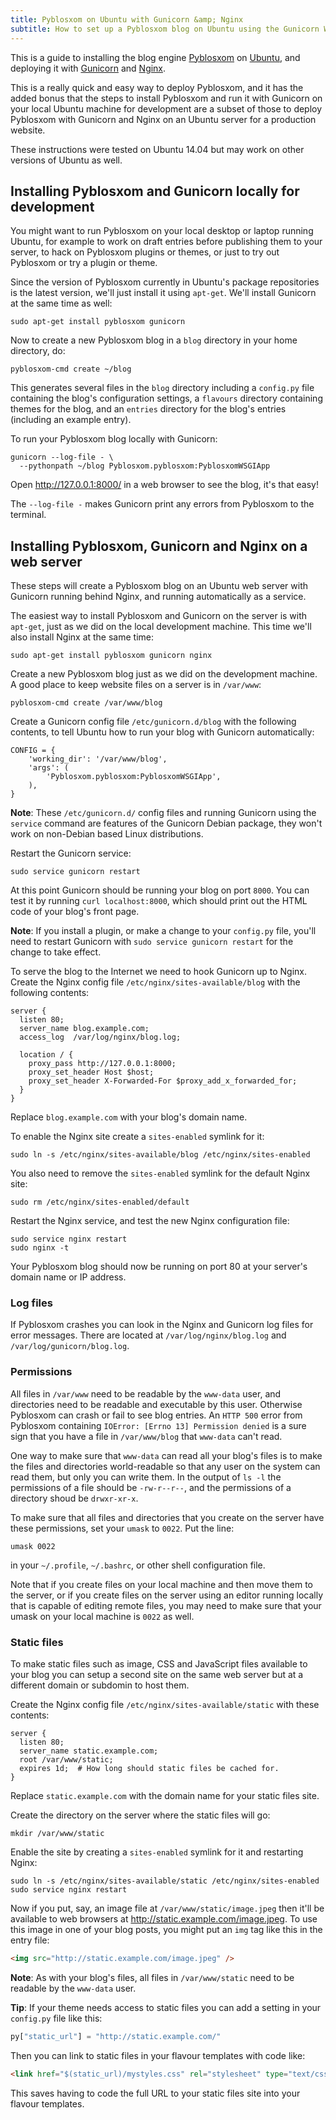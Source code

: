 ```yaml
---
title: Pyblosxom on Ubuntu with Gunicorn &amp; Nginx
subtitle: How to set up a Pyblosxom blog on Ubuntu using the Gunicorn WSGI server and Nginx web server.
---
```


This is a guide to installing the blog engine
[Pyblosxom](http://pyblosxom.github.io/) on [Ubuntu](http://www.ubuntu.com/),
and deploying it with [Gunicorn](http://gunicorn.org/) and
[Nginx](http://nginx.org/).

This is a really quick and easy way to deploy Pyblosxom, and it has the added
bonus that the steps to install Pyblosxom and run it with Gunicorn on your
local Ubuntu machine for development are a subset of those to deploy Pyblosxom
with Gunicorn and Nginx on an Ubuntu server for a production website.

These instructions were tested on Ubuntu 14.04 but may work on other versions
of Ubuntu as well.

## Installing Pyblosxom and Gunicorn locally for development

You might want to run Pyblosxom on your local desktop or laptop running Ubuntu,
for example to work on draft entries before publishing them to your server,
to hack on Pyblosxom plugins or themes, or just to try out Pyblosxom or try a
plugin or theme.

Since the version of Pyblosxom currently in Ubuntu's package repositories is
the latest version, we'll just install it using `apt-get`. We'll install
Gunicorn at the same time as well:

```shell
sudo apt-get install pyblosxom gunicorn
```

Now to create a new Pyblosxom blog in a `blog` directory in your home
directory, do:

```shell
pyblosxom-cmd create ~/blog
```

This generates several files in the `blog` directory including a `config.py`
file containing the blog's configuration settings, a `flavours` directory
containing themes for the blog, and an `entries` directory for the blog's
entries (including an example entry).

To run your Pyblosxom blog locally with Gunicorn:

```shell
gunicorn --log-file - \
  --pythonpath ~/blog Pyblosxom.pyblosxom:PyblosxomWSGIApp
```

Open <http://127.0.0.1:8000/> in a web browser to see the blog, it's that easy!

The `--log-file -` makes Gunicorn print any errors from Pyblosxom to the
terminal.


## Installing Pyblosxom, Gunicorn and Nginx on a web server

These steps will create a Pyblosxom blog on an Ubuntu web server with Gunicorn
running behind Nginx, and running automatically as a service.

The easiest way to install Pyblosxom and Gunicorn on the server is with
`apt-get`, just as we did on the local development machine. This time we'll
also install Nginx at the same time:

```shell
sudo apt-get install pyblosxom gunicorn nginx
```

Create a new Pyblosxom blog just as we did on the development machine.
A good place to keep website files on a server is in `/var/www`:

```shell
pyblosxom-cmd create /var/www/blog
```

Create a Gunicorn config file `/etc/gunicorn.d/blog` with the following
contents, to tell Ubuntu how to run your blog with Gunicorn automatically:

    CONFIG = {
        'working_dir': '/var/www/blog',
        'args': (
            'Pyblosxom.pyblosxom:PyblosxomWSGIApp',
        ),
    }

**Note**: These `/etc/gunicorn.d/` config files and running Gunicorn using
the `service` command are features of the Gunicorn Debian package, they won't
work on non-Debian based Linux distributions.

Restart the Gunicorn service:

```shell
sudo service gunicorn restart
```

At this point Gunicorn should be running your blog on port `8000`. You can test
it by running `curl localhost:8000`, which should print out the HTML code of
your blog's front page.

**Note**: If you install a plugin, or make a change to your `config.py` file,
you'll need to restart Gunicorn with `sudo service gunicorn restart` for the
change to take effect.

To serve the blog to the Internet we need to hook Gunicorn up to Nginx.
Create the Nginx config file `/etc/nginx/sites-available/blog` with the
following contents:

```nginx
server {
  listen 80;
  server_name blog.example.com;
  access_log  /var/log/nginx/blog.log;

  location / {
    proxy_pass http://127.0.0.1:8000;
    proxy_set_header Host $host;
    proxy_set_header X-Forwarded-For $proxy_add_x_forwarded_for;
  }
}
```

Replace `blog.example.com` with your blog's domain name.

To enable the Nginx site create a `sites-enabled` symlink for it:

```shell
sudo ln -s /etc/nginx/sites-available/blog /etc/nginx/sites-enabled
```

You also need to remove the `sites-enabled` symlink for the default Nginx site:

```shell
sudo rm /etc/nginx/sites-enabled/default
```

Restart the Nginx service, and test the new Nginx configuration file:

```shell
sudo service nginx restart
sudo nginx -t
```

Your Pyblosxom blog should now be running on port 80 at your server's domain
name or IP address.


### Log files

If Pyblosxom crashes you can look in the Nginx and Gunicorn log files for
error messages. There are located at `/var/log/nginx/blog.log` and
`/var/log/gunicorn/blog.log`.


### Permissions

All files in `/var/www` need to be readable by the `www-data` user, and
directories need to be readable and executable by this user. Otherwise
Pyblosxom can crash or fail to see blog entries. An `HTTP 500` error from
Pyblosxom containing `IOError: [Errno 13] Permission denied` is a sure sign
that you have a file in `/var/www/blog` that `www-data` can't read.

One way to make sure that `www-data` can read all your blog's files is to make
the files and directories world-readable so that any user on the system can
read them, but only you can write them. In the output of `ls -l` the
permissions of a file should be `-rw-r--r--`, and the permissions of a
directory shoud be `drwxr-xr-x`.

To make sure that all files and directories that you create on the server have
these permissions, set your `umask` to `0022`. Put the line:

```shell
umask 0022
```

in your `~/.profile`, `~/.bashrc`, or other shell configuration file.

Note that if you create files on your local machine and then move them to the
server, or if you create files on the server using an editor running locally
that is capable of editing remote files, you may need to make sure that your
umask on your local machine is `0022` as well.


### Static files

To make static files such as image, CSS and JavaScript files available to your
blog you can setup a second site on the same web server but at a different
domain or subdomin to host them.

Create the Nginx config file `/etc/nginx/sites-available/static` with these
contents:

```nginx
server {
  listen 80;
  server_name static.example.com;
  root /var/www/static;
  expires 1d;  # How long should static files be cached for.
}
```

Replace `static.example.com` with the domain name for your static files site.

Create the directory on the server where the static files will go:

```shell
mkdir /var/www/static
```

Enable the site by creating a `sites-enabled` symlink for it and restarting
Nginx:

```shell
sudo ln -s /etc/nginx/sites-available/static /etc/nginx/sites-enabled
sudo service nginx restart
```

Now if you put, say, an image file at `/var/www/static/image.jpeg` then it'll
be available to web browsers at <http://static.example.com/image.jpeg>. To use
this image in one of your blog posts, you might put an `img` tag like this
in the entry file:

```html
<img src="http://static.example.com/image.jpeg" />
```

**Note**: As with your blog's files, all files in `/var/www/static` need to be
readable by the `www-data` user.

**Tip**: If your theme needs access to static files you can add a setting in
your `config.py` file like this:

```python
py["static_url"] = "http://static.example.com/"
```

Then you can link to static files in your flavour templates with code like:

```html
<link href="$(static_url)/mystyles.css" rel="stylesheet" type="text/css">
```

This saves having to code the full URL to your static files site into your
flavour templates.
